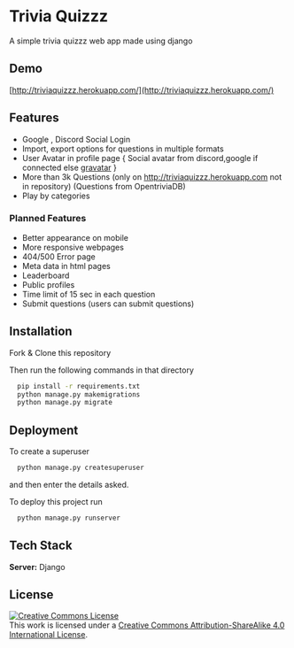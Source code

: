 
# Trivia Quizzz

A simple trivia quizzz web app made using django


## Demo

[http://triviaquizzz.herokuapp.com/](http://triviaquizzz.herokuapp.com/)

  
## Features

- Google , Discord Social Login
- Import, export options for questions in multiple formats
- User Avatar in profile page { Social avatar from discord,google if connected else [gravatar](https://en.gravatar.com/) }
- More than 3k Questions (only on http://triviaquizzz.herokuapp.com not in repository) (Questions from OpentriviaDB)
- Play by categories

### Planned Features

- Better appearance on mobile
- More responsive webpages
- 404/500 Error page
- Meta data in html pages
- Leaderboard
- Public profiles
- Time limit of 15 sec in each question
- Submit questions (users can submit questions)


    
## Installation

Fork & Clone this repository

Then run the following commands in that directory

```bash
  pip install -r requirements.txt
  python manage.py makemigrations
  python manage.py migrate

```
    
## Deployment
To create a superuser
```bash
  python manage.py createsuperuser
```
and then enter the details asked.



To deploy this project run

```bash
  python manage.py runserver
```

  
## Tech Stack


**Server:** Django

  
## License

[![Creative Commons License](https://i.creativecommons.org/l/by-sa/4.0/88x31.png)](http://creativecommons.org/licenses/by-sa/4.0/)  
This work is licensed under a [Creative Commons Attribution-ShareAlike 4.0 International License](http://creativecommons.org/licenses/by-sa/4.0/).
